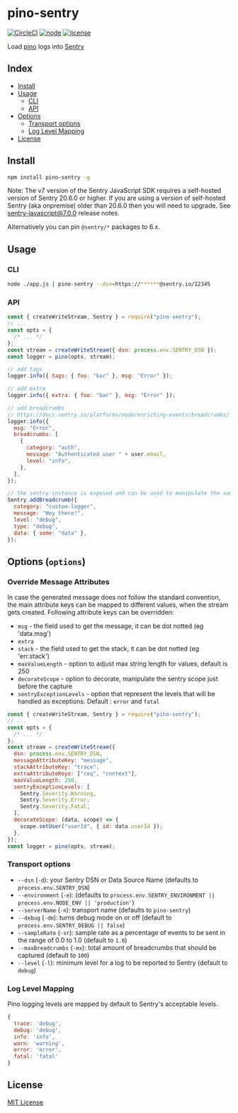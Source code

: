 # pino-sentry

[![CircleCI](https://circleci.com/gh/aandrewww/pino-sentry.svg?style=svg)](https://circleci.com/gh/aandrewww/pino-sentry)
[![node](https://img.shields.io/badge/node-6.4.0+-brightgreen.svg)][node-url]
[![license](https://img.shields.io/github/license/aandrewww/pino-sentry.svg)][license-url]

Load [pino](https://github.com/pinojs/pino) logs into [Sentry](https://sentry.io/)

## Index

- [Install](#install)
- [Usage](#usage)
  - [CLI](#cli)
  - [API](#api)
- [Options](#options-options)
  - [Transport options](#transport-options)
  - [Log Level Mapping](#log-level-mapping)
- [License](#license)

## Install

```bash
npm install pino-sentry -g
```

Note: The v7 version of the Sentry JavaScript SDK requires a self-hosted
version of Sentry 20.6.0 or higher. If you are using a version of self-hosted
Sentry (aka onpremise) older than 20.6.0 then you will need to upgrade. See
[sentry-javascript@7.0.0] release notes.

Alternatively you can pin `@sentry/*` packages to 6.x.

[sentry-javascript@7.0.0]: https://github.com/getsentry/sentry-javascript/releases/tag/7.0.0

## Usage

### CLI

```bash
node ./app.js | pino-sentry --dsn=https://******@sentry.io/12345
```

### API

```js
const { createWriteStream, Sentry } = require("pino-sentry");
// ...
const opts = {
  /* ... */
};
const stream = createWriteStream({ dsn: process.env.SENTRY_DSN });
const logger = pino(opts, stream);

// add tags
logger.info({ tags: { foo: "bar" }, msg: "Error" });

// add extra
logger.info({ extra: { foo: "bar" }, msg: "Error" });

// add breadcrumbs
// https://docs.sentry.io/platforms/node/enriching-events/breadcrumbs/
logger.info({
  msg: "Error",
  breadcrumbs: [
    {
      category: "auth",
      message: "Authenticated user " + user.email,
      level: "info",
    },
  ],
});

// the sentry instance is exposed and can be used to manipulate the same sentry than pino-sentry
Sentry.addBreadcrumb({
  category: "custom-logger",
  message: "Hey there!",
  level: "debug",
  type: "debug",
  data: { some: "data" },
});
```

## Options (`options`)

### Override Message Attributes

In case the generated message does not follow the standard convention, the main attribute keys can be mapped to different values, when the stream gets created. Following attribute keys can be overridden:

- `msg` - the field used to get the message, it can be dot notted (eg 'data.msg')
- `extra`
- `stack` - the field used to get the stack, it can be dot notted (eg 'err.stack')
- `maxValueLength` - option to adjust max string length for values, default is 250
- `decorateScope` - option to decorate, manipulate the sentry scope just before the capture
- `sentryExceptionLevels` - option that represent the levels that will be handled as exceptions. Default : `error` and `fatal`

```js
const { createWriteStream, Sentry } = require("pino-sentry");
// ...
const opts = {
  /* ... */
};
const stream = createWriteStream({
  dsn: process.env.SENTRY_DSN,
  messageAttributeKey: "message",
  stackAttributeKey: "trace",
  extraAttributeKeys: ["req", "context"],
  maxValueLength: 250,
  sentryExceptionLevels: [
    Sentry.Severity.Warning,
    Sentry.Severity.Error,
    Sentry.Severity.Fatal,
  ],
  decorateScope: (data, scope) => {
    scope.setUser("userId", { id: data.userId });
  },
});
const logger = pino(opts, stream);
```

### Transport options

- `--dsn` (`-d`): your Sentry DSN or Data Source Name (defaults to `process.env.SENTRY_DSN`)
- `--environment` (`-e`): (defaults to `process.env.SENTRY_ENVIRONMENT || process.env.NODE_ENV || 'production'`)
- `--serverName` (`-n`): transport name (defaults to `pino-sentry`)
- `--debug` (`-dm`): turns debug mode on or off (default to `process.env.SENTRY_DEBUG || false`)
- `--sampleRate` (`-sr`): sample rate as a percentage of events to be sent in the range of 0.0 to 1.0 (default to `1.0`)
- `--maxBreadcrumbs` (`-mx`): total amount of breadcrumbs that should be captured (default to `100`)
- `--level` (`-l`): minimum level for a log to be reported to Sentry (default to `debug`)

### Log Level Mapping

Pino logging levels are mapped by default to Sentry's acceptable levels.

```js
{
  trace: 'debug',
  debug: 'debug',
  info: 'info',
  warn: 'warning',
  error: 'error',
  fatal: 'fatal'
}
```

## License

[MIT License][license-url]

[license-url]: LICENSE
[node-url]: https://nodejs.org

